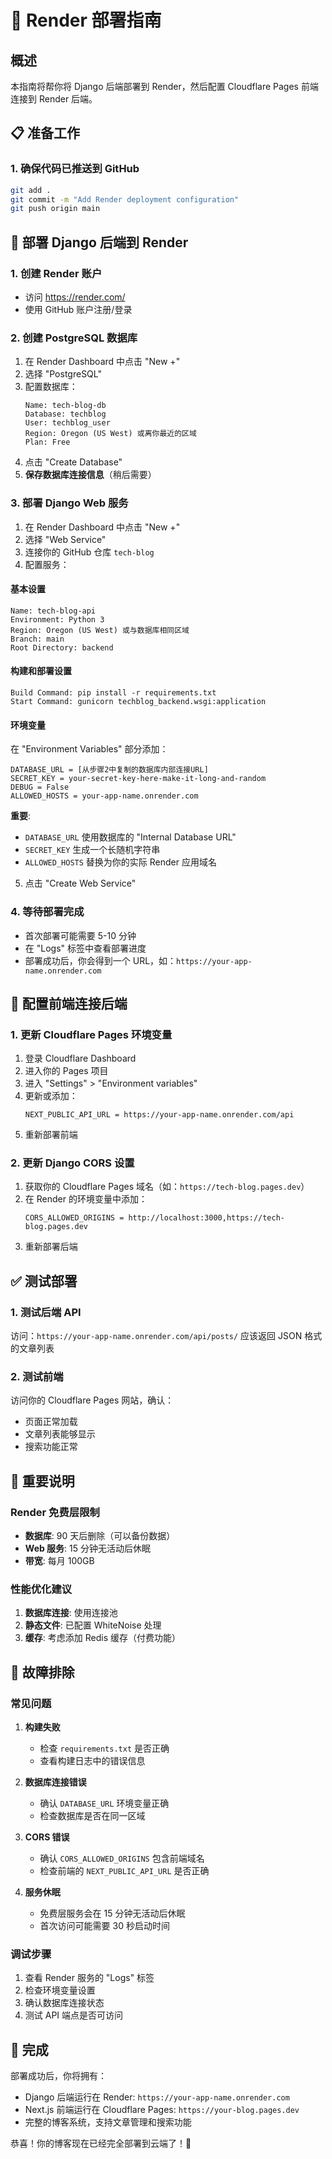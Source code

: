 # 🚀 Render 部署指南

## 概述
本指南将帮你将 Django 后端部署到 Render，然后配置 Cloudflare Pages 前端连接到 Render 后端。

## 📋 准备工作

### 1. 确保代码已推送到 GitHub
```bash
git add .
git commit -m "Add Render deployment configuration"
git push origin main
```

## 🔧 部署 Django 后端到 Render

### 1. 创建 Render 账户
- 访问 https://render.com/
- 使用 GitHub 账户注册/登录

### 2. 创建 PostgreSQL 数据库
1. 在 Render Dashboard 中点击 "New +"
2. 选择 "PostgreSQL"
3. 配置数据库：
   ```
   Name: tech-blog-db
   Database: techblog
   User: techblog_user
   Region: Oregon (US West) 或离你最近的区域
   Plan: Free
   ```
4. 点击 "Create Database"
5. **保存数据库连接信息**（稍后需要）

### 3. 部署 Django Web 服务
1. 在 Render Dashboard 中点击 "New +"
2. 选择 "Web Service"
3. 连接你的 GitHub 仓库 `tech-blog`
4. 配置服务：

#### 基本设置
```
Name: tech-blog-api
Environment: Python 3
Region: Oregon (US West) 或与数据库相同区域
Branch: main
Root Directory: backend
```

#### 构建和部署设置
```
Build Command: pip install -r requirements.txt
Start Command: gunicorn techblog_backend.wsgi:application
```

#### 环境变量
在 "Environment Variables" 部分添加：

```
DATABASE_URL = [从步骤2中复制的数据库内部连接URL]
SECRET_KEY = your-secret-key-here-make-it-long-and-random
DEBUG = False
ALLOWED_HOSTS = your-app-name.onrender.com
```

**重要**: 
- `DATABASE_URL` 使用数据库的 "Internal Database URL"
- `SECRET_KEY` 生成一个长随机字符串
- `ALLOWED_HOSTS` 替换为你的实际 Render 应用域名

5. 点击 "Create Web Service"

### 4. 等待部署完成
- 首次部署可能需要 5-10 分钟
- 在 "Logs" 标签中查看部署进度
- 部署成功后，你会得到一个 URL，如：`https://your-app-name.onrender.com`

## 🔗 配置前端连接后端

### 1. 更新 Cloudflare Pages 环境变量
1. 登录 Cloudflare Dashboard
2. 进入你的 Pages 项目
3. 进入 "Settings" > "Environment variables"
4. 更新或添加：
   ```
   NEXT_PUBLIC_API_URL = https://your-app-name.onrender.com/api
   ```
5. 重新部署前端

### 2. 更新 Django CORS 设置
1. 获取你的 Cloudflare Pages 域名（如：`https://tech-blog.pages.dev`）
2. 在 Render 的环境变量中添加：
   ```
   CORS_ALLOWED_ORIGINS = http://localhost:3000,https://tech-blog.pages.dev
   ```
3. 重新部署后端

## ✅ 测试部署

### 1. 测试后端 API
访问：`https://your-app-name.onrender.com/api/posts/`
应该返回 JSON 格式的文章列表

### 2. 测试前端
访问你的 Cloudflare Pages 网站，确认：
- 页面正常加载
- 文章列表能够显示
- 搜索功能正常

## 📝 重要说明

### Render 免费层限制
- **数据库**: 90 天后删除（可以备份数据）
- **Web 服务**: 15 分钟无活动后休眠
- **带宽**: 每月 100GB

### 性能优化建议
1. **数据库连接**: 使用连接池
2. **静态文件**: 已配置 WhiteNoise 处理
3. **缓存**: 考虑添加 Redis 缓存（付费功能）

## 🔧 故障排除

### 常见问题

1. **构建失败**
   - 检查 `requirements.txt` 是否正确
   - 查看构建日志中的错误信息

2. **数据库连接错误**
   - 确认 `DATABASE_URL` 环境变量正确
   - 检查数据库是否在同一区域

3. **CORS 错误**
   - 确认 `CORS_ALLOWED_ORIGINS` 包含前端域名
   - 检查前端的 `NEXT_PUBLIC_API_URL` 是否正确

4. **服务休眠**
   - 免费层服务会在 15 分钟无活动后休眠
   - 首次访问可能需要 30 秒启动时间

### 调试步骤
1. 查看 Render 服务的 "Logs" 标签
2. 检查环境变量设置
3. 确认数据库连接状态
4. 测试 API 端点是否可访问

## 🎉 完成

部署成功后，你将拥有：
- Django 后端运行在 Render: `https://your-app-name.onrender.com`
- Next.js 前端运行在 Cloudflare Pages: `https://your-blog.pages.dev`
- 完整的博客系统，支持文章管理和搜索功能

恭喜！你的博客现在已经完全部署到云端了！🚀
